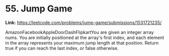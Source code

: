 # 55. Jump Game

**Link:** https://leetcode.com/problems/jump-game/submissions/1531721235/

AmazonFacebookAppleDoorDashFlipkartYou are given an integer array nums. You are initially positioned at the array's first index, and each element in the array represents your maximum jump length at that position. Return true if you can reach the last index, or false otherwise.

